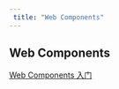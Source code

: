```yaml
---
 title: "Web Components"
---
```


## Web Components

<i class="el-icon-document"></i> [Web Components 入门](/codes/web-components/27982.md)    
